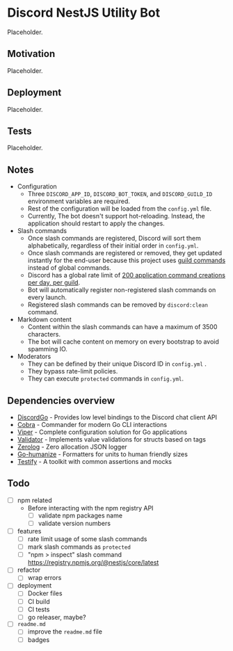 # Discord NestJS Utility Bot

Placeholder.

## Motivation

Placeholder.

## Deployment

Placeholder.

## Tests

Placeholder.

## Notes

- Configuration
  - Three `DISCORD_APP_ID`, `DISCORD_BOT_TOKEN`, and `DISCORD_GUILD_ID` environment variables are required.
  - Rest of the configuration will be loaded from the `config.yml` file.
  - Currently, The bot doesn't support hot-reloading. Instead, the application should restart to apply the changes.
- Slash commands
  - Once slash commands are registered, Discord will sort them alphabetically, regardless of their initial order in `config.yml`.
  - Once slash commands are registered or removed, they get updated instantly for the end-user because this project uses [guild commands](https://discord.com/developers/docs/interactions/application-commands#registering-a-command) instead of global commands.
  - Discord has a global rate limit of [200 application command creations per day, per guild](https://discord.com/developers/docs/interactions/application-commands#registering-a-command).
  - Bot will automatically register non-registered slash commands on every launch.
  - Registered slash commands can be removed by `discord:clean` command.
- Markdown content
  - Content within the slash commands can have a maximum of 3500 characters.
  - The bot will cache content on memory on every bootstrap to avoid spamming IO.
- Moderators
  - They can be defined by their unique Discord ID in `config.yml` .
  - They bypass rate-limit policies.
  - They can execute `protected` commands in `config.yml`.

## Dependencies overview

- [DiscordGo](https://github.com/bwmarrin/discordgo) - Provides low level bindings to the Discord chat client API
- [Cobra](https://github.com/spf13/cobra) - Commander for modern Go CLI interactions
- [Viper](https://github.com/spf13/viper) - Complete configuration solution for Go applications
- [Validator](https://github.com/go-playground/validator) - Implements value validations for structs based on tags
- [Zerolog](https://github.com/rs/zerolog) - Zero allocation JSON logger
- [Go-humanize](https://github.com/dustin/go-humanize) - Formatters for units to human friendly sizes
- [Testify](https://github.com/stretchr/testify) - A toolkit with common assertions and mocks

## Todo

- [ ] npm related
  - Before interacting with the npm registry API
    - [ ] validate npm packages name 
    - [ ] validate version numbers

- [ ] features
  - [ ] rate limit usage of some slash commands
  - [ ] mark slash commands as `protected`
  - [ ] "npm > inspect" slash command https://registry.npmjs.org/@nestjs/core/latest

- [ ] refactor
  - [ ] wrap errors

- [ ] deployment
  - [ ] Docker files
  - [ ] CI build
  - [ ] CI tests
  - [ ] go releaser, maybe?

- [ ] `readme.md`
  - [ ] improve the `readme.md` file
  - [ ] badges

